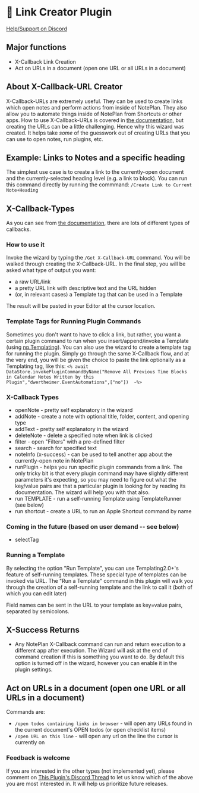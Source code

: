 # 🧩 Link Creator Plugin

[Help/Support on Discord](https://discord.com/channels/763107030223290449/989382962736922635/989382964016193597)

## Major functions

- X-Callback Link Creation
- Act on URLs in a document (open one URL or all URLs in a document)

## About X-Callback-URL Creator

X-Callback-URLs are extremely useful. They can be used to create links which open notes and perform actions from inside of NotePlan. They also allow you to automate things inside of NotePlan from Shortcuts or other apps. How to use X-Callback-URLs is covered in [the documentation](https://help.noteplan.co/article/49-x-callback-url-scheme), but creating the URLs can be a little challenging. Hence why this wizard was created. It helps take *some* of the guesswork out of creating URLs that you can use to open notes, run plugins, etc.

## Example: Links to Notes and a specific heading

The simplest use case is to create a link to the currently-open document and the currently-selected heading level (e.g. a link to block).
You can run this command directly by running the commmand:
    `/Create Link to Current Note+Heading`

## X-Callback-Types

As you can see from [the documentation](https://help.noteplan.co/article/49-x-callback-url-scheme), there are lots of different types of callbacks.

### How to use it

Invoke the wizard by typing the `/Get X-Callback-URL` command. You will be walked through creating the X-Callback-URL. In the final step, you will be asked what type of output you want:

- a raw URL/link
- a pretty URL link with descriptive text and the URL hidden
- (or, in relevant cases) a Template tag that can be used in a Template

The result will be pasted in your Editor at the cursor location.

### Template Tags for Running Plugin Commands

Sometimes you don't want to have to click a link, but rather, you want a certain plugin command to run when you insert/append/invoke a Template (using [np.Templating](https://noteplan.co/templates/docsdocs/intro/)). You can also use the wizard to create a template tag for running the plugin. Simply go through the same X-Callback flow, and at the very end, you will be given the choice to paste the link optionally as a Templating tag, like this:
`<% await DataStore.invokePluginCommandByName("Remove All Previous Time Blocks in Calendar Notes Written by this Plugin","dwertheimer.EventAutomations",["no"])  -%>`

### X-Callback Types

- openNote - pretty self explanatory in the wizard
- addNote - create a note with optional title, folder, content, and opening type
- addText - pretty self explanatory in the wizard
- deleteNote - delete a specified note when link is clicked
- filter - open "Filters" with a pre-defined filter
- search - search for specified text
- noteInfo (x-success) - can be used to tell another app about the currently-open note in NotePlan
- runPlugin - helps you run specific plugin commands from a link. The only tricky bit is that every plugin command may have slightly different parameters it's expecting, so you may need to figure out what the key/value pairs are that a particular plugin is looking for by reading its documentation. The wizard will help you with that also.
- run TEMPLATE - run a self-running Template using TemplateRunner (see below)
- run shortcut - create a URL to run an Apple Shortcut command by name

### Coming in the future (based on user demand -- see below)

- selectTag

### Running a Template

By selecting the option "Run Template", you can use Templating2.0+'s feature of self-running templates. These special type of templates can be invoked via URL. The "Run a Template" command in this plugin will walk you through the creation of a self-running template and the link to call it (both of which you can edit later)

Field names can be sent in the URL to your template as key=value pairs, separated by semicolons.

## X-Success Returns

- Any NotePlan X-Callback command can run and return execution to a different app after execution. The Wizard will ask at the end of command creation if this is something you want to do. By default this option is turned off in the wizard, however you can enable it in the plugin settings.
  
## Act on URLs in a document (open one URL or all URLs in a document)

Commands are:

- `/open todos containing links in browser` - will open any URLs found in the current document's OPEN todos (or open checklist items)
- `/open URL on this line` - will open any url on the line the cursor is currently on

### Feedback is welcome

If you are interested in the other types (not implemented yet), please comment on [This Plugin's Discord Thread](https://discord.com/channels/763107030223290449/989382962736922635/989382964016193597) to let us know which of the above you are most interested in. It will help us prioritize future releases.
